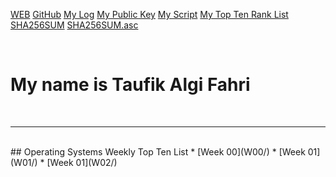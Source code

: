 ---
---

[WEB](https://taufikalgi.github.io/os202/)
[GitHub](https://github.com/taufikalgi/os202/)
[My Log](TXT/mylog.txt)
[My Public Key](TXT/mypubkey.txt)
[My Script](TXT/myscript.sh)
[My Top Ten Rank List](TXT/myrank.txt)
[SHA256SUM](TXT/SHA256SUM)
[SHA256SUM.asc](TXT/SHA256SUM.asc)

<br>

# My name is Taufik Algi Fahri

<br>
<hr>
<br>
## Operating Systems Weekly Top Ten List
* [Week 00](W00/)
* [Week 01](W01/)
* [Week 01](W02/)